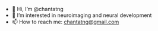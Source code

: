 - 👋 Hi, I’m @chantatng
- 👀 I’m interested in neuroimaging and neural development
- 📫 How to reach me: chantatng@gmail.com

<!---
chantatng/chantatng is a ✨ special ✨ repository because its `README.md` (this file) appears on your GitHub profile.
You can click the Preview link to take a look at your changes.
--->
